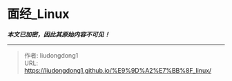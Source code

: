 # 面经_Linux

***本文已加密，因此其原始内容不可见！***

---

> 作者: liudongdong1  
> URL: https://liudongdong1.github.io/%E9%9D%A2%E7%BB%8F_linux/  

